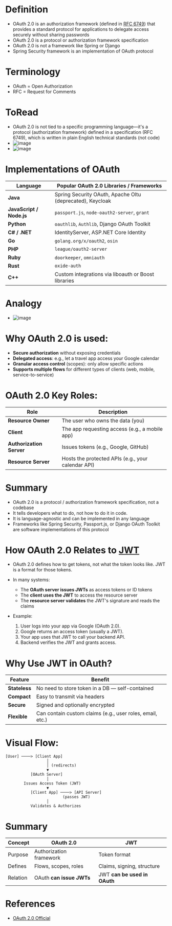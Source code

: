 # Definition
* OAuth 2.0 is an authorization framework (defined in [RFC 6749](https://datatracker.ietf.org/doc/html/rfc6749)) that provides a standard protocol for applications to delegate access securely without sharing passwords
* OAuth 2.0 is a protocol or authorization framework specification
* OAuth 2.0 is not a framework like Spring or Django
* Spring Security framework is an implementation of OAuth protocol

# Terminology
* OAuth = Open Authorization
* RFC = Request for Comments

# ToRead
* OAuth 2.0 is not tied to a specific programming language—it's a protocol (authorization framework) defined in a specification (RFC 6749), which is written in plain English technical standards (not code)
* ![image](https://github.com/user-attachments/assets/b9a9159d-4b46-428a-a7b6-6ab34f4449be)
* ![image](https://github.com/user-attachments/assets/70f69887-1914-44b5-8520-ee5198faa133)

# Implementations of OAuth
| Language                 | Popular OAuth 2.0 Libraries / Frameworks                  |
| ------------------------ | --------------------------------------------------------- |
| **Java**                 | Spring Security OAuth, Apache Oltu (deprecated), Keycloak |
| **JavaScript / Node.js** | `passport.js`, `node-oauth2-server`, `grant`              |
| **Python**               | `oauthlib`, `Authlib`, Django OAuth Toolkit               |
| **C# / .NET**            | IdentityServer, ASP.NET Core Identity                     |
| **Go**                   | `golang.org/x/oauth2`, `osin`                             |
| **PHP**                  | `league/oauth2-server`                                    |
| **Ruby**                 | `doorkeeper`, `omniauth`                                  |
| **Rust**                 | `oxide-auth`                                              |
| **C++**                  | Custom integrations via liboauth or Boost libraries       |

# Analogy
* ![image](https://github.com/user-attachments/assets/18d7475d-8fd9-4fad-85ba-4de999e05b55)

# Why OAuth 2.0 is used:
* **Secure authorization** without exposing credentials
* **Delegated access**: e.g., let a travel app access your Google calendar
* **Granular access control** (scopes): only allow specific actions
* **Supports multiple flows** for different types of clients (web, mobile, service-to-service)

# OAuth 2.0 Key Roles:
| Role                     | Description                                        |
| ------------------------ | -------------------------------------------------- |
| **Resource Owner**       | The user who owns the data (you)                   |
| **Client**               | The app requesting access (e.g., a mobile app)     |
| **Authorization Server** | Issues tokens (e.g., Google, GitHub)               |
| **Resource Server**      | Hosts the protected APIs (e.g., your calendar API) |


# Summary
* OAuth 2.0 is a protocol / authorization framework specification, not a codebase
* It tells developers what to do, not how to do it in code.
* It is language-agnostic and can be implemented in any language
* Frameworks like Spring Security, Passport.js, or Django OAuth Toolkit are software implementations of this protocol

# #######################################
# How OAuth 2.0 Relates to [JWT](https://github.com/sanjeevkomma/Spring-Boot/tree/main/course/Spring-Security/JWT_ECDSA)
* OAuth 2.0 defines how to get tokens, not what the token looks like. JWT is a format for those tokens.
* In many systems:
    * The **OAuth server issues JWTs** as access tokens or ID tokens
    * The **client uses the JWT** to access the resource server
    * The **resource server validates** the JWT's signature and reads the claims
 
* Example:
    1. User logs into your app via Google (OAuth 2.0).
    2. Google returns an access token (usually a JWT).
    3. Your app uses that JWT to call your backend API.
    4. Backend verifies the JWT and grants access.
  
# Why Use JWT in OAuth?
| Feature       | Benefit                                                   |
| ------------- | --------------------------------------------------------- |
| **Stateless** | No need to store token in a DB — self-contained           |
| **Compact**   | Easy to transmit via headers                              |
| **Secure**    | Signed and optionally encrypted                           |
| **Flexible**  | Can contain custom claims (e.g., user roles, email, etc.) |

# Visual Flow:
```plaintext
[User] ────> [Client App]
                  │
                  │ (redirects)
                  ▼
           [OAuth Server]
                  │
        Issues Access Token (JWT)
                  ▼
           [Client App] ────> [API Server]
                         (passes JWT)
                  │
           Validates & Authorizes
```

# Summary
| Concept  | OAuth 2.0                | JWT                          |
| -------- | ------------------------ | ---------------------------- |
| Purpose  | Authorization framework  | Token format                 |
| Defines  | Flows, scopes, roles     | Claims, signing, structure   |
| Relation | OAuth **can issue JWTs** | JWT **can be used in OAuth** |


# References
* [OAuth 2.0 Official](https://oauth.net/2/)
